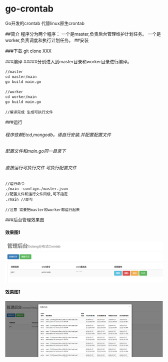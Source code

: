 # go-crontab
Go开发的crontab 代替linux原生crontab

##简介
程序分为两个程序：
一个是master,负责后台管理维护计划任务。
一个是worker,负责调度和执行计划任务。
##安装

###下载
git clone XXX

###编译
#####分别进入到master目录和worker目录进行编译。
```cassandraql
//master
cd master/main
go build main.go

//worker
cd worker/main
go build main.go

//编译完成 生成可执行文件
```
###运行
###### 程序依赖Etcd,mongodb。请自行安装.并配置配置文件
###### 配置文件和main.go同一目录下
###### 直接运行可执行文件  可执行配置文件


```cassandraql
//运行命令
./main -config=./master.json
//配置文件和运行文件同级,可不指定
./main //即可

//注意 需要把master和worker都运行起来
```

###后台管理效果图
#### 效果图1
![效果图](image/1.png)
#### 效果图1
![效果图](image/2.png)
